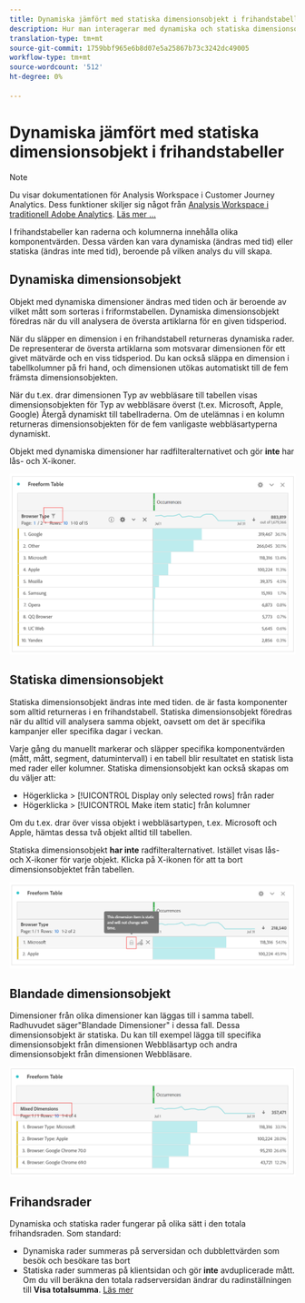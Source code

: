 ```yaml
---
title: Dynamiska jämfört med statiska dimensionsobjekt i frihandstabeller
description: Hur man interagerar med dynamiska och statiska dimensionsobjekt i tabeller.
translation-type: tm+mt
source-git-commit: 1759bbf965e6b8d07e5a25867b73c3242dc49005
workflow-type: tm+mt
source-wordcount: '512'
ht-degree: 0%

---
```



# Dynamiska jämfört med statiska dimensionsobjekt i frihandstabeller

>[!NOTE]
>
>Du visar dokumentationen för Analysis Workspace i Customer Journey Analytics. Dess funktioner skiljer sig något från [Analysis Workspace i traditionell Adobe Analytics](https://docs.adobe.com/content/help/en/analytics/analyze/analysis-workspace/home.html). [Läs mer …](/help/getting-started/cja-aa.md)

I frihandstabeller kan raderna och kolumnerna innehålla olika komponentvärden. Dessa värden kan vara dynamiska (ändras med tid) eller statiska (ändras inte med tid), beroende på vilken analys du vill skapa.

## Dynamiska dimensionsobjekt

Objekt med dynamiska dimensioner ändras med tiden och är beroende av vilket mått som sorteras i friformstabellen. Dynamiska dimensionsobjekt föredras när du vill analysera de översta artiklarna för en given tidsperiod.

När du släpper en dimension i en frihandstabell returneras dynamiska rader. De representerar de översta artiklarna som motsvarar dimensionen för ett givet mätvärde och en viss tidsperiod. Du kan också släppa en dimension i tabellkolumner på fri hand, och dimensionen utökas automatiskt till de fem främsta dimensionsobjekten.

När du t.ex. drar dimensionen Typ av webbläsare till tabellen visas dimensionsobjekten för Typ av webbläsare överst (t.ex. Microsoft, Apple, Google) Återgå dynamiskt till tabellraderna. Om de utelämnas i en kolumn returneras dimensionsobjekten för de fem vanligaste webbläsartyperna dynamiskt.

Objekt med dynamiska dimensioner har radfilteralternativet och gör **inte** har lås- och X-ikoner.

![](assets/dynamic-items.png)

## Statiska dimensionsobjekt

Statiska dimensionsobjekt ändras inte med tiden. de är fasta komponenter som alltid returneras i en frihandstabell. Statiska dimensionsobjekt föredras när du alltid vill analysera samma objekt, oavsett om det är specifika kampanjer eller specifika dagar i veckan.

Varje gång du manuellt markerar och släpper specifika komponentvärden (mått, mått, segment, datumintervall) i en tabell blir resultatet en statisk lista med rader eller kolumner. Statiska dimensionsobjekt kan också skapas om du väljer att:

* Högerklicka > [!UICONTROL Display only selected rows] från rader
* Högerklicka > [!UICONTROL Make item static] från kolumner

Om du t.ex. drar över vissa objekt i webbläsartypen, t.ex. Microsoft och Apple, hämtas dessa två objekt alltid till tabellen.

Statiska dimensionsobjekt **har inte** radfilteralternativet. Istället visas lås- och X-ikoner för varje objekt. Klicka på X-ikonen för att ta bort dimensionsobjektet från tabellen.

![](assets/static-items.png)

## Blandade dimensionsobjekt

Dimensioner från olika dimensioner kan läggas till i samma tabell. Radhuvudet säger&quot;Blandade Dimensioner&quot; i dessa fall. Dessa dimensionsobjekt är statiska. Du kan till exempel lägga till specifika dimensionsobjekt från dimensionen Webbläsartyp och andra dimensionsobjekt från dimensionen Webbläsare.

![](assets/mixed-dimensions.png)

## Frihandsrader

Dynamiska och statiska rader fungerar på olika sätt i den totala frihandsraden. Som standard:

* Dynamiska rader summeras på serversidan och dubblettvärden som besök och besökare tas bort
* Statiska rader summeras på klientsidan och gör **inte** avduplicerade mått. Om du vill beräkna den totala radserversidan ändrar du radinställningen till **Visa totalsumma**. [Läs mer](https://docs.adobe.com/content/help/en/analytics/analyze/analysis-workspace/visualizations/freeform-table/workspace-totals.html)

